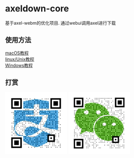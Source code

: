 # axeldown-core

基于axel-webm的优化项目. 通过webui调用axel进行下载

## 使用方法

[macOS教程](.MD/macOS.md)  
[linux/Unix教程](.MD/*nix.md)  
[Windows教程](.MD/win.md)

## 打赏
<div>
<img src="donate/alipay.png" width = "200" alt="支付宝" align=center />
<img src="donate/wechatpay.png" width = "200" alt="微信" align=center />
</div>
